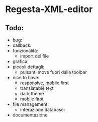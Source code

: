 # Regesta-XML-editor

## Todo:

- bug:
- callback:
- funzionalità:
  - import del file
- grafica:
- piccoli dettagli:
  - pulsanti move fuori dalla toolbar
- nice to have:
  - responsive, mobile first
  - translatable text
  - dark theme
  - mobile first
- file management:
  - interazione database:
- documentazione
